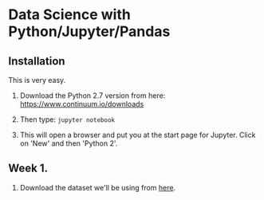 # Data Science with Python/Jupyter/Pandas

## Installation

This is very easy.

1. Download the Python 2.7 version from here: https://www.continuum.io/downloads
2. Then type:
    `jupyter notebook`
    
3. This will open a browser and put you at the start page for Jupyter. Click on 'New' and then 'Python 2'.



## Week 1.

1. Download the dataset we'll be using from [here](DataSet1.csv).

